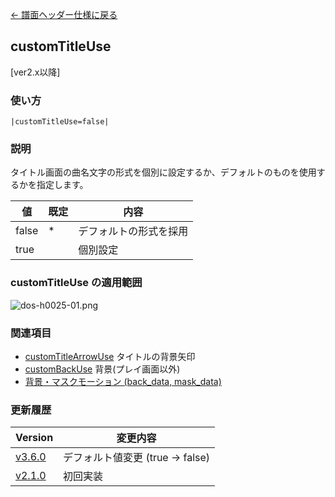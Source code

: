 [← 譜面ヘッダー仕様に戻る](dos_header.html)
## customTitleUse
[ver2.x以降]

### 使い方
```
|customTitleUse=false|
```
### 説明
タイトル画面の曲名文字の形式を個別に設定するか、デフォルトのものを使用するかを指定します。   

|値|既定|内容|
|----|----|----|
|false|*|デフォルトの形式を採用|
|true||個別設定|

### customTitleUse の適用範囲
![dos-h0025-01.png](./wiki/dos-h0025-01.png)

### 関連項目
- [customTitleArrowUse](dos-h0026-customTitleArrowUse.html)  タイトルの背景矢印
- [customBackUse](dos-h0027-customBackUse.html)  背景(プレイ画面以外)
- [背景・マスクモーション (back_data, mask_data)](dos-e0004-animationData.html)  

### 更新履歴

|Version|変更内容|
|----|----|
|[v3.6.0](https://github.com/cwtickle/danoniplus/releases/tag/v3.6.0)|デフォルト値変更 (true -> false)|
|[v2.1.0](https://github.com/cwtickle/danoniplus/releases/tag/v2.1.0)|初回実装|